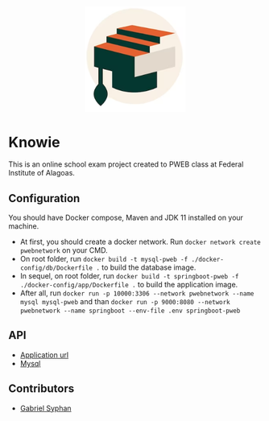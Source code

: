 <p align="center">
  <img src="src/main/resources/static/img/logo.png" width="200px" alt="Knowie logo" />
</p>

# Knowie
This is an online school exam project created to PWEB class at Federal Institute of Alagoas.

## Configuration
You should have Docker compose, Maven and JDK 11 installed on your machine.

* At first, you should create a docker network. Run `docker network create pwebnetwork` on your CMD.
* On root folder, run `docker build -t mysql-pweb -f ./docker-config/db/Dockerfile .` to build the database image.
* In sequel, on root folder, run `docker build -t springboot-pweb -f ./docker-config/app/Dockerfile .` to build the application image.
* After all, run `docker run -p 10000:3306 --network pwebnetwork --name mysql mysql-pweb` and than `docker run -p 9000:8080 --network pwebnetwork --name springboot --env-file .env springboot-pweb`

## API
* [Application url](http://localhost:2364/api/v1)
* [Mysql](http://localhost:3306)

## Contributors
* [Gabriel Syphan](https://github.com/gabrielsyphan)
